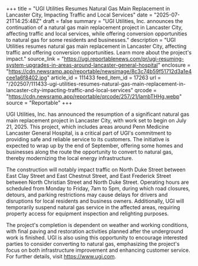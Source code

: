 +++
title = "UGI Utilities Resumes Natural Gas Main Replacement in Lancaster City, Impacting Traffic and Local Services"
date = "2025-07-21T14:25:48Z"
draft = false
summary = "UGI Utilities, Inc. announces the continuation of a natural gas main replacement project in Lancaster City, affecting traffic and local services, while offering conversion opportunities to natural gas for some residents and businesses."
description = "UGI Utilities resumes natural gas main replacement in Lancaster City, affecting traffic and offering conversion opportunities. Learn more about the project's impact."
source_link = "https://ugi.reportablenews.com/pr/ugi-resuming-system-upgrades-in-areas-around-lancaster-general-hospital"
enclosure = "https://cdn.newsramp.app/reportable/newsimage/8c3c74b59f51712d3a1e4cee1a6f8402.jpg"
article_id = 111433
feed_item_id = 17263
url = "/202507/111433-ugi-utilities-resumes-natural-gas-main-replacement-in-lancaster-city-impacting-traffic-and-local-services"
qrcode = "https://cdn.newsramp.app/reportable/qrcode/257/21/lambTHHg.webp"
source = "Reportable"
+++

<p>UGI Utilities, Inc. has announced the resumption of a significant natural gas main replacement project in Lancaster City, with work set to begin on July 21, 2025. This project, which includes areas around Penn Medicine Lancaster General Hospital, is a critical part of UGI's commitment to providing safe and reliable service to its customers. The initiative is expected to wrap up by the end of September, offering some homes and businesses along the route the opportunity to convert to natural gas, thereby modernizing the local energy infrastructure.</p><p>The construction will notably impact traffic on North Duke Street between East Clay Street and East Chestnut Street, and East Frederick Street between North Christian Street and North Duke Street. Operating hours are scheduled from Monday to Friday, 7am to 5pm, during which road closures, detours, and parking restrictions may cause delays for drivers and disruptions for local residents and business owners. Additionally, UGI will temporarily suspend natural gas service in the affected areas, requiring property access for equipment inspection and relighting purposes.</p><p>The project's completion is dependent on weather and working conditions, with final paving and restoration activities planned after the underground work is finished. UGI is also using this opportunity to encourage interested parties to consider converting to natural gas, emphasizing the project's focus on both infrastructure improvement and enhancing customer service. For further details, visit <a href='https://www.ugi.com' rel='nofollow' target='_blank'>https://www.ugi.com</a>.</p>